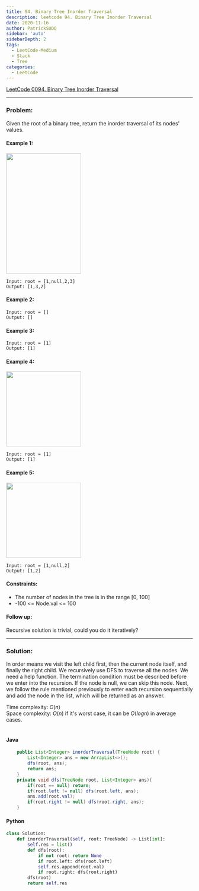 ```yaml
---
title: 94. Binary Tree Inorder Traversal
description: leetcode 94. Binary Tree Inorder Traversal
date: 2020-11-16
author: PatrickSUDO
sidebar: 'auto'
sidebarDepth: 2
tags: 
  - LeetCode-Medium
  - Stack
  - Tree
categories:
  - LeetCode
---
```

[LeetCode 0094. Binary Tree Inorder Traversal](https://leetcode.com/problems/binary-tree-inorder-traversal/)

---
### Problem: <br/>

Given the root of a binary tree, return the inorder traversal of its nodes' values.

#### Example 1:
<img alt="" src="https://assets.leetcode.com/uploads/2020/09/15/inorder_1.jpg" style="width: 202px; height: 324px;">

    Input: root = [1,null,2,3]
    Output: [1,3,2]

#### Example 2:

    Input: root = []
    Output: []

#### Example 3:

    Input: root = [1]
    Output: [1]

#### Example 4:
<img alt="" src="https://assets.leetcode.com/uploads/2020/09/15/inorder_5.jpg" style="width: 202px; height: 202px;">

    Input: root = [1]
    Output: [1]

#### Example 5:
<img alt="" src="https://assets.leetcode.com/uploads/2020/09/15/inorder_4.jpg" style="width: 202px; height: 202px;">

    Input: root = [1,null,2]
    Output: [1,2]


#### Constraints:

- The number of nodes in the tree is in the range [0, 100]
- -100 <= Node.val <= 100

#### Follow up:

Recursive solution is trivial, could you do it iteratively?

---
### Solution: <br/>
In order means we visit the left child first, then the current node itself, and finally the right child. We recursively use DFS to traverse all the nodes. We need a help function. The termination condition must be described before we enter into the recursion. If the node is null, we can skip this node. Next, we follow the rule mentioned previously to enter each recursion sequentially and add the node in the list, which will be returned as an answer.

Time complexity: $O(n)$</br>
Space complexity: $O(n)$ if it's worst case, it can be $O(log n)$ in average cases.
</br>
</br>

#### Java
```java
    public List<Integer> inorderTraversal(TreeNode root) {
        List<Integer> ans = new ArrayList<>();
        dfs(root, ans);
        return ans;
    }
    private void dfs(TreeNode root, List<Integer> ans){
        if(root == null) return;
        if(root.left != null) dfs(root.left, ans); 
        ans.add(root.val);
        if(root.right != null) dfs(root.right, ans);
    }
```
#### Python
```python
class Solution:
    def inorderTraversal(self, root: TreeNode) -> List[int]:
        self.res = list()
        def dfs(root):
            if not root: return None
            if root.left: dfs(root.left)
            self.res.append(root.val)
            if root.right: dfs(root.right)
        dfs(root)         
        return self.res
```
<Disqus shortname="patricksudo" />